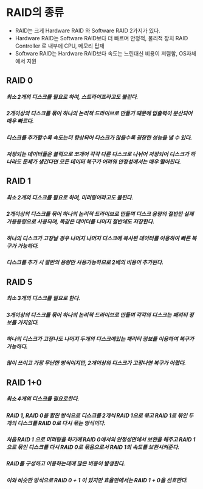 # RAID의 종류
- RAID는 크게 Hardware RAID 와 Software RAID 2가지가 있다.  
- Hardware RAID는 Software RAID보다 더 빠르며 안정적, 물리적 장치 RAID Controller 로 내부에 CPU, 메모리 탑재
- Software RAID는 Hardware RAID보다 속도는 느린대신 비용이 저렴함, OS자체에서 지원  

## RAID 0

##### 최소 2개의 디스크를 필요로 하며, 스트라이프라고도 불린다.
##### 2개이상의 디스크를 묶어 하나의 논리적 드라이브로 만들기 때문에 입출력이 분산되어 매우 빠르다.
##### 디스크를 추가할수록 속도는더 향상되어 디스크가 많을수록 굉장한 성능을 낼 수 있다.
##### 저장되는 데이터들은 블럭으로 쪼개어 각각 다른 디스크로 나뉘어 저장되어 디스크가 하나라도 문제가 생긴다면 모든 데이터 복구가 어려워 안정성에서는 매우 떨어진다.

## RAID 1
##### 최소 2개의 디스크를 필요로 하며, 미러링이라고도 불린다.
##### 2개이상의 디스크를 묶어 하나의 논리적 드라이브로 만들며 디스크 용량의 절반만 실제 가용용량으로 사용되며, 똑같은 데이터를 나머지 절반에도 저장한다.
##### 하나의 디스크가 고장날 경우 나머지 나머지 디스크에 복사된 데이터를 이용하여 빠른 복구가 가능하다.
##### 디스크를 추가 시 절반의 용량만 사용가능하므로 2배의 비용이 추가된다.

## RAID 5
##### 최소 3개의 디스크를 필요로 한다.
##### 3개이상의 디스크를 묶어 하나의 논리적 드라이브로 만들며 각각의 디스크는 패리티 정보를 가지있다.
##### 하나의 디스크가 고장나도 나머지 두개의 디스크에있는 패리티 정보를 이용하여 복구가 가능하다.
##### 많이 쓰이고 가장 무난한 방식이지만, 2개이상의 디스크가 고장나면 복구가 어렵다.

## RAID 1+0
##### 최소 4개의 디스크를 필요로한다.
##### RAID 1, RAID 0을 합친 방식으로 디스크를 2개씩 RAID 1으로 묶고 RAID 1로 묶인 두개의 디스크를 RAID 0로 다시 묶는 방식이다.
##### 처음 RAID 1 으로 미러링을 하기에 RAID 0에서의 안정성면에서 보완을 해주고 RAID 1으로 묶인 디스크를 다시 RAID 0로 묶음으로서 RAID 1의 속도를 보완시켜준다.
##### RAID를 구성하고 이용하는데에 많은 비용이 발생한다.
##### 이와 비슷한 방식으로 RAID 0 + 1 이 있지만 효율면에서는 RAID 1 + 0을 선호한다.
